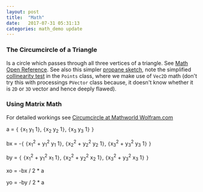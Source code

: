 ```yaml
---
layout: post
title:  "Math"
date:   2017-07-31 05:31:13
categories: math_demo update
---
```


### The Circumcircle of a Triangle ###

Is a circle which passes through all three vertices of a triangle. See [Math Open Reference][math_open]. See also this simpler [propane sketch][circumcircle_sketch], note the simplified [collinearity test][test] in the `Points` class, where we make use of `Vec2D` math (don't try this with processings `PVector` class because, it doesn't know whether it is `2D` or `3D` vector and hence deeply flawed).

### Using Matrix Math ###

For detailed workings see [Circumcircle at Mathworld Wolfram.com][circumcircle]

a = `{` `{`x<sub>1</sub> y<sub>1</sub> 1`}`, `{`x<sub>2</sub> y<sub>2</sub> 1`}`, `{`x<sub>3</sub> y<sub>3</sub> 1`}` `}`

bx = -`{` `{`x<sub>1</sub><sup>2</sup> + y<sub>1</sub><sup>2</sup> y<sub>1</sub> 1`}`, `{`x<sub>2</sub><sup>2</sup> + y<sub>2</sub><sup>2</sup> y<sub>2</sub> 1`}`, `{`x<sub>3</sub><sup>2</sup> + y<sub>3</sub><sup>2</sup> y<sub>3</sub> 1`}` `}`

by = `{` `{`x<sub>1</sub><sup>2</sup> + y<sub>1</sub><sup>2</sup> x<sub>1</sub> 1`}`, `{`x<sub>2</sub><sup>2</sup> + y<sub>2</sub><sup>2</sup> x<sub>2</sub> 1`}`, `{`x<sub>3</sub><sup>2</sup> + y<sub>3</sub><sup>2</sup> x<sub>3</sub> 1`}` `}`

xo = -bx / 2 * a

yo = -by / 2 * a


[math_open]:http://www.mathopenref.com/trianglecircumcircle.html
[circumcircle]:http://mathworld.wolfram.com/Circumcircle.html
[circumcircle_sketch]:https://github.com/ruby-processing/propane-examples/blob/master/processing_app/library/vecmath/vec2d/circumcircle_sketch.rb
[test]:http://mathworld.wolfram.com/Collinear.html
